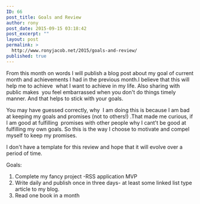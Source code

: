 ```yaml
---
ID: 66
post_title: Goals and Review
author: rony
post_date: 2015-09-15 03:18:42
post_excerpt: ""
layout: post
permalink: >
  http://www.ronyjacob.net/2015/goals-and-review/
published: true
---
```

From this month on words I will publish a blog post about my goal of current month and achievements I had in the previous month.I believe that this will help me to achieve  what I want to achieve in my life. Also sharing with public makes  you feel embarrassed when you don't do things timely manner. And that helps to stick with your goals.

You may have guessed correctly, why  I am doing this is because I am bad at keeping my goals and promises (not to others!) .That made me curious, if I am good at fulfilling  promises with other people why I cant't be good at fulfilling my own goals. So this is the way I choose to motivate and compel myself to keep my promises.

I don't have a template for this review and hope that it will evolve over a period of time.

Goals:
<ol>
	<li>Complete my fancy project -RSS application MVP</li>
	<li>Write daily and publish once in three days- at least some linked list type article to my blog.</li>
	<li>Read one book in a month</li>
</ol>